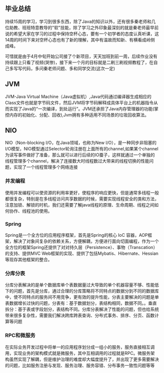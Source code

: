 ## 毕业总结
持续15周的学习，学习到很多东西，除了Java的知识以外，还有很多秦老师和几位助教、班班特意教导的"软"技能，除了学习之外印象最深刻的就是秦老师最早前说的希望大家在学习的过程中保持空杯心态，要有一个初学者的态度认真听课，这14周的时间下来对空杯心态也有了新的理解，其中有温故而知新、有横看成岭侧成峰。

可惜就是由于4月中旬开始公司接了个新项目，天天加班到前一周，后续作业没有持续跟上只看了视频(哭惨)，接下来一个月的目标就是二刷三刷视频教程了，在自己多写写代码，多问秦老师问题、多和同学交流(这次一定)
## JVM

JVM-Java Virtual Machine（Java虚拟机）,Java代码通过编译器生成相应的Class文件也就是字节码文件，然后JVM将字节码解释成具体平台上的机器指令从而实现了Java的“一次编译，到处运行”。JVM还承担了Java内存管理器的功能(掌控内存的初始化、分配、回收),Jvm拥有多种适用不同场景的垃圾回收算法。



## NIO

NIO（Non-blocking I/O，在Java领域，也称为New I/O），是一种同步非阻塞的I/O模型，NIO模型通过Selector轮询注册在上面所有的channel,如果某个channel为读写事件做好了准备，那么就可以进行后续的IO蚕子，这样就通过一个单独的线程管理多个channel，解决了连接数大时线程数过大带来的线程切换的性能问题，实现了一个线程管理多个网络连接



### 并发编程

使用并发编程可以使资源的利用率更好，使程序的响应更快，但是通常多线程一般都很复杂，特别是在多线程访问共享数据的时候，需要实现线程安全的类和方法，注意加锁、解锁的时机，我们还需要了解java线程的原理、生命周期、线程之间如何协作、线程池的使用。



### Spring

Spring是一个全方位的应用程序框架，首先是Spring的核心 IoC 容器，AOP框架，解决了对象间复杂的依赖关系，方便解耦，方便进行面向切面编程，作为一个全方位的框架Spring还提供了对对持久层（Persistence）、事物（Transcation）的支持、提供MVC Web框架的实现、提供了包括Mybatis、Hibernate、Hessian等现存其他框架的整合。



### 分库分表

分库分表解决的是单个数据库单个表数据量过大导致的单个机器容量不够、性能低下的问题，首先是分库，通过合理的分库策略将不同特点的数据分到不同的数据库中，使不同特点的服务间不用竞争，更有效的提升性能，分表主要解决的问题是单表数据增长过快的问题，分表有：基于数据划分，表结构相同，数据不同。。垂直拆分：基于表或字段划分，表结构不同。分库分表解决了性能的问题，但也给系统带来很多复杂性，需要我们解决跨库跨表查询、分布式事务、排序、分页、函数计算等问题



### RPC和微服务

在实际业务开发过程中将单一的应用程序划分成一组小的服务，服务直接相互调用，实现业务的架构模式就是微服务，其中互相调用的过程就是RPC。微服务架构虽然实现了解耦，但是维护治理的难度却大幅度提升了，并出现了更多需要解决的问题，比如服务注册与发现、服务治理、服务容错、分布事务一致性问题等等























